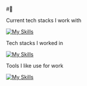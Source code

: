 #👋

Current tech stacks I work with

[![My Skills](https://skillicons.dev/icons?i=net,cs,js,ts,vue,mongodb,azure)](https://skillicons.dev)

Tech stacks I worked in

[![My Skills](https://skillicons.dev/icons?i=java,kotlin,spring,angular,postgres,mongodb,androidstudio)](https://skillicons.dev)

Tools I like use for work

[![My Skills](https://skillicons.dev/icons?i=linux,debian,bash,git,vscode,vim)](https://skillicons.dev)
 
